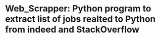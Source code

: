 # Web_Scrapper: Python program to extract list of jobs realted to Python from indeed and StackOverflow
